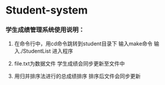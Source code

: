 # Student-system

### 学生成绩管理系统使用说明：

1. 在命令行中，用cd命令跳转到student目录下
   输入make命令
   输入./StudentList
   进入程序

2. file.txt为数据文件
   学生成绩会同步更新至文件中

3. 用归并排序法进行的总成绩排序
   排序后文件会同步更新

